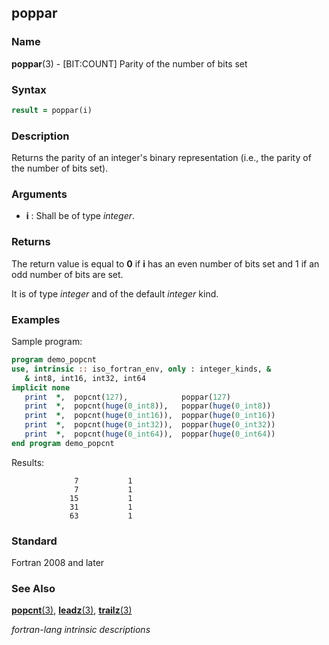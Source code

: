 ## poppar

### **Name**

**poppar**(3) - \[BIT:COUNT\] Parity of the number of bits set

### **Syntax**

```fortran
result = poppar(i)
```

### **Description**

Returns the parity of an integer's binary representation (i.e., the
parity of the number of bits set).

### **Arguments**

- **i**
  : Shall be of type _integer_.

### **Returns**

The return value is equal to **0** if **i** has an even number of bits set and 1 if an odd
number of bits are set.

It is of type _integer_ and of the default _integer_ kind.

### **Examples**

Sample program:

```fortran
program demo_popcnt
use, intrinsic :: iso_fortran_env, only : integer_kinds, &
   & int8, int16, int32, int64
implicit none
   print  *,  popcnt(127),            poppar(127)
   print  *,  popcnt(huge(0_int8)),   poppar(huge(0_int8))
   print  *,  popcnt(huge(0_int16)),  poppar(huge(0_int16))
   print  *,  popcnt(huge(0_int32)),  poppar(huge(0_int32))
   print  *,  popcnt(huge(0_int64)),  poppar(huge(0_int64))
end program demo_popcnt
```

Results:

```text
              7           1
              7           1
             15           1
             31           1
             63           1
```

### **Standard**

Fortran 2008 and later

### **See Also**

[**popcnt**(3)](#popcnt),
[**leadz**(3)](#leadz),
[**trailz**(3)](#trailz)

 _fortran-lang intrinsic descriptions_
